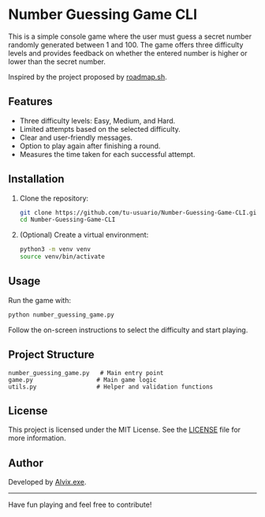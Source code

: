 # Number Guessing Game CLI

This is a simple console game where the user must guess a secret number randomly generated between 1 and 100. The game offers three difficulty levels and provides feedback on whether the entered number is higher or lower than the secret number.

Inspired by the project proposed by [roadmap.sh](https://roadmap.sh/projects/number-guessing-game).

## Features

- Three difficulty levels: Easy, Medium, and Hard.
- Limited attempts based on the selected difficulty.
- Clear and user-friendly messages.
- Option to play again after finishing a round.
- Measures the time taken for each successful attempt.

## Installation

1. Clone the repository:
   ```bash
   git clone https://github.com/tu-usuario/Number-Guessing-Game-CLI.git
   cd Number-Guessing-Game-CLI
   ```

2. (Optional) Create a virtual environment:
   ```bash
   python3 -m venv venv
   source venv/bin/activate
   ```

## Usage

Run the game with:

```bash
python number_guessing_game.py
```

Follow the on-screen instructions to select the difficulty and start playing.

## Project Structure

```
number_guessing_game.py   # Main entry point
game.py                  # Main game logic
utils.py                 # Helper and validation functions
```

## License

This project is licensed under the MIT License. See the [LICENSE](LICENSE) file for more information.

## Author

Developed by [Alvix.exe](https://github.com/Alvix11).

---

Have fun playing and feel free to contribute!